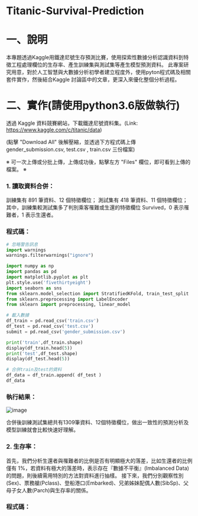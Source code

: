 # Titanic-Survival-Prediction
# 一、說明
本專題透過Kaggle用鐵達尼號生存預測比賽，使用探索性數據分析認識資料到特徵工程處理欄位的生存率、產生訓練集與測試集等產生模型預測資料。
此專案研究用意，對於人工智慧與大數據分析初學者建立程度外，使用pyton程式碼及相關套件實作，然後結合Kaggle 討論區中的文章，更深入來優化整個分析過程。
# 二、實作(請使用python3.6版做執行)
透過 Kaggle 資料競賽網站，下載鐵達尼號資料集。(Link: https://www.kaggle.com/c/titanic/data)

(點擊 "Download All" 後解壓縮，並透過下方程式碼上傳 gender_submission.csv, test.csv , train.csv 三份檔案)

※ 可一次上傳或分批上傳，上傳成功後，點擊左方 "Files" 欄位，即可看到上傳的檔案。 ※
### 1.	讀取資料合併：
訓練集有 891 筆資料、12 個特徵欄位； 測試集有 418 筆資料、11 個特徵欄位； 其中，訓練集較測試集多了判別乘客罹難或生還的特徵欄位 Survived，0 表示罹難者，1 表示生還者。
### 程式碼：
```python
# 忽略警告訊息
import warnings
warnings.filterwarnings("ignore")

import numpy as np 
import pandas as pd
import matplotlib.pyplot as plt
plt.style.use('fivethirtyeight')
import seaborn as sns 
from sklearn.model_selection import StratifiedKFold, train_test_split
from sklearn.preprocessing import LabelEncoder
from sklearn import preprocessing, linear_model

# 載入數據
df_train = pd.read_csv('train.csv')
df_test = pd.read_csv('test.csv')
submit = pd.read_csv('gender_submission.csv')

print('train',df_train.shape)
display(df_train.head(5))
print('test',df_test.shape)
display(df_test.head(5))
```
```python
# 合併train及test的資料 
df_data = df_train.append( df_test )
df_data
```
### 執行結果：
![image](https://github.com/LonelyCaesar/-Titanic-Survival-Prediction/assets/101235367/1f59132d-6a20-4f96-886f-a4bf54cef8ee)

合併後訓練測試集總共有1309筆資料、12個特徵欄位，做出一致性的預測分析及模型訓練就會比較快速好理解。
### 2.	生存率：
首先，我們分析生還者與罹難者的比例是否有明顯極大的落差，比如生還者的比例僅有 1%，若資料有極大的落差時，表示存在『數據不平衡』(Imbalanced Data)的問題，則後續需用特別的方法對資料進行抽樣。 接下來，我們分別觀察性別(Sex)、票務艙(Pclass)、登船港口(Embarked)、兄弟姊妹配偶人數(SibSp)、父母子女人數(Parch)與生存率的關係。
### 程式碼：
